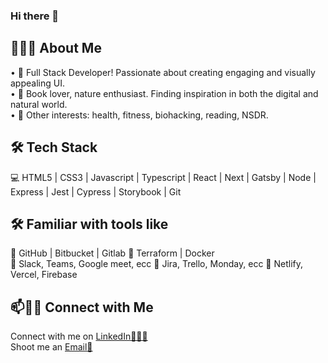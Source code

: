 ### Hi there 👋

👨🏻‍💻 About Me 
---

• 🤔 Full Stack Developer! Passionate about creating engaging and visually appealing UI.  
• 🌱 Book lover, nature enthusiast. Finding inspiration in both the digital and natural world.  
• 🌟 Other interests: health, fitness, biohacking, reading, NSDR.  

🛠 Tech Stack
---
💻 HTML5 | CSS3 | Javascript | Typescript | React | Next | Gatsby | Node | Express | Jest | Cypress | Storybook | Git 

🛠 Familiar with tools like
---
🔧 GitHub | Bitbucket | Gitlab
🔧 Terraform | Docker  
🔧 Slack, Teams, Google meet, ecc
🔧 Jira, Trello, Monday, ecc
🔧 Netlify, Vercel, Firebase

📫🤝🏻 Connect with Me
---
Connect with me on [LinkedIn👨🏻‍💻](https://www.linkedin.com/in/dario-nicolas-elias/)    
Shoot me an [Email💌](mailto:darionicolaselias@gmail.com) 


<!--
**Daro007/Daro007** is a ✨ _special_ ✨ repository because its `README.md` (this file) appears on your GitHub profile.

Here are some ideas to get you started:
• 🎓 I’m currently learning 

- 🔭 I’m currently working on ...
- 🌱 I’m currently learning ...
- 👯 I’m looking to collaborate on ...
- 🤔 I’m looking for help with ...
- 💬 Ask me about ...
- 📫 How to reach me: ...
- 😄 Pronouns: ...
- ⚡ Fun fact: ...
-->
